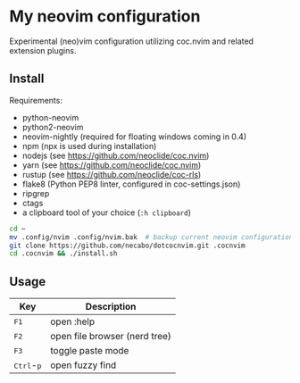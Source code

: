 # My neovim configuration

Experimental (neo)vim configuration utilizing coc.nvim and related extension plugins.

## Install

Requirements:
- python-neovim
- python2-neovim
- neovim-nightly (required for floating windows coming in 0.4)
- npm (npx is used during installation)
- nodejs (see https://github.com/neoclide/coc.nvim)
- yarn (see https://github.com/neoclide/coc.nvim)
- rustup (see https://github.com/neoclide/coc-rls)
- flake8 (Python PEP8 linter, configured in coc-settings.json)
- ripgrep
- ctags
- a clipboard tool of your choice (`:h clipboard`)

```bash
cd ~
mv .config/nvim .config/nvim.bak  # backup current neovim configuration if present
git clone https://github.com/necabo/dotcocnvim.git .cocnvim
cd .cocnvim && ./install.sh
```

## Usage

| Key                          | Description                   |
| ---------------------------- | ----------------------------- |
| <kbd>F1</kbd>                | open :help                    |
| <kbd>F2</kbd>                | open file browser (nerd tree) |
| <kbd>F3</kbd>                | toggle paste mode             |
| <kbd>Ctrl</kbd>-<kbd>p</kbd> | open fuzzy find               |
